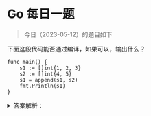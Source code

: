 # Go 每日一题

> 今日（2023-05-12）的题目如下

下面这段代码能否通过编译，如果可以，输出什么？

```golang
func main() {
	s1 := []int{1, 2, 3}
	s2 := []int{4, 5}
	s1 = append(s1, s2)
	fmt.Println(s1)
}
```

<details>
<summary>答案解析：</summary>
<div>

不能通过编译。append() 的第二个参数不能直接使用 slice，需使用 … 操作符，将一个切片追加到另一个切片上：append(s1,s2…)。或者直接跟上元素，形如：append(s1,1,2,3)。

---

### 4 楼

不行，s2需要 unpack： `s1 = append(s1,s2...)`

### 20 楼

append() 的第二个参数不能直接使用 slice，需使用 … 操作符

### 28 楼

在 Golang 中，参数 ...（称为 ellipsis 或 variadic）表示可以接收任意数量的参数，这些参数将被转换为一个切片，以在函数中使用。

```golang
func myFunc(args ...int) {
    for _, arg := range args {
        fmt.Println(arg)
    }
}

myFunc(1, 2, 3) // 输出: 1 2 3
```

在 Golang 中，... 用于将 slice 展开为可变参数列表，使其能够传递给期望接收可变参数的函数。在这种情况下，... 是一个语法糖，它允许我们将 slice 的每个元素视为一个单独的参数。因此，当我们调用一个期望接收可变参数的函数时，可以传递一个 slice，并将其展开为一个参数列表。

如果在 slice 后面加上 ellipsis，例如 slice1.append(slice1, slice2...)，实际上是将 slice2 展开为一个参数列表，并将其作为参数传递给 append 函数。这将导致 slice2 中的每个元素都被添加到 slice1 中。

需要注意的是，... 语法只能用于最后一个参数，用于将 slice 展开为可变参数列表。如果在其他位置使用 ...，则会导致编译错误。

</div>
</details>
